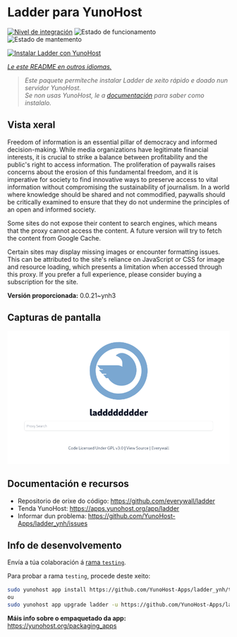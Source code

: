 <!--
NOTA: Este README foi creado automáticamente por <https://github.com/YunoHost/apps/tree/master/tools/readme_generator>
NON debe editarse manualmente.
-->

# Ladder para YunoHost

[![Nivel de integración](https://dash.yunohost.org/integration/ladder.svg)](https://ci-apps.yunohost.org/ci/apps/ladder/) ![Estado de funcionamento](https://ci-apps.yunohost.org/ci/badges/ladder.status.svg) ![Estado de mantemento](https://ci-apps.yunohost.org/ci/badges/ladder.maintain.svg)

[![Instalar Ladder con YunoHost](https://install-app.yunohost.org/install-with-yunohost.svg)](https://install-app.yunohost.org/?app=ladder)

*[Le este README en outros idiomas.](./ALL_README.md)*

> *Este paquete permíteche instalar Ladder de xeito rápido e doado nun servidor YunoHost.*  
> *Se non usas YunoHost, le a [documentación](https://yunohost.org/install) para saber como instalalo.*

## Vista xeral

Freedom of information is an essential pillar of democracy and informed decision-making. While media organizations have legitimate financial interests, it is crucial to strike a balance between profitability and the public's right to access information. The proliferation of paywalls raises concerns about the erosion of this fundamental freedom, and it is imperative for society to find innovative ways to preserve access to vital information without compromising the sustainability of journalism. In a world where knowledge should be shared and not commodified, paywalls should be critically examined to ensure that they do not undermine the principles of an open and informed society.

Some sites do not expose their content to search engines, which means that the proxy cannot access the content. A future version will try to fetch the content from Google Cache.

Certain sites may display missing images or encounter formatting issues. This can be attributed to the site's reliance on JavaScript or CSS for image and resource loading, which presents a limitation when accessed through this proxy. If you prefer a full experience, please consider buying a subscription for the site.

**Versión proporcionada:** 0.0.21~ynh3

## Capturas de pantalla

![Captura de pantalla de Ladder](./doc/screenshots/example.png)

## Documentación e recursos

- Repositorio de orixe do código: <https://github.com/everywall/ladder>
- Tenda YunoHost: <https://apps.yunohost.org/app/ladder>
- Informar dun problema: <https://github.com/YunoHost-Apps/ladder_ynh/issues>

## Info de desenvolvemento

Envía a túa colaboración á [rama `testing`](https://github.com/YunoHost-Apps/ladder_ynh/tree/testing).

Para probar a rama `testing`, procede deste xeito:

```bash
sudo yunohost app install https://github.com/YunoHost-Apps/ladder_ynh/tree/testing --debug
ou
sudo yunohost app upgrade ladder -u https://github.com/YunoHost-Apps/ladder_ynh/tree/testing --debug
```

**Máis info sobre o empaquetado da app:** <https://yunohost.org/packaging_apps>
